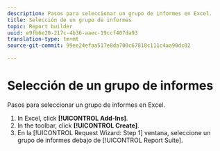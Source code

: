 ```yaml
---
description: Pasos para seleccionar un grupo de informes en Excel.
title: Selección de un grupo de informes
topic: Report builder
uuid: e9fb6e20-217c-4b36-aaec-19ccf407da93
translation-type: tm+mt
source-git-commit: 99ee24efaa517e8da700c67818c111c4aa90dc02

---
```



# Selección de un grupo de informes

Pasos para seleccionar un grupo de informes en Excel.

1. In Excel, click **[!UICONTROL Add-Ins]**.
1. In the toolbar, click **[!UICONTROL Create]**.
1. En la [!UICONTROL Request Wizard: Step 1] ventana, seleccione un grupo de informes debajo de [!UICONTROL Report Suite].
